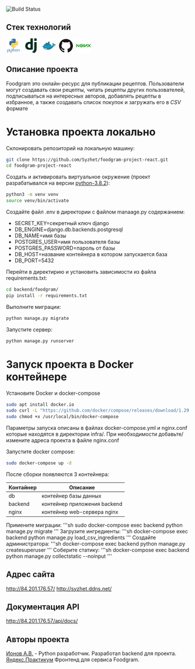 ![Build Status](https://github.com/Syzhet/foodgram-project-react/actions/workflows/foodgram.yml/badge.svg)

## Стек технологий 

<div>
  <img src="https://github.com/devicons/devicon/blob/master/icons/python/python-original-wordmark.svg" title="Python" alt="Python" width="40" height="40"/>&nbsp;
  <img src="https://github.com/devicons/devicon/blob/master/icons/django/django-plain.svg" title="Django" alt="Django" width="40" height="40"/>&nbsp;
  <img src="https://github.com/devicons/devicon/blob/master/icons/docker/docker-original.svg" title="Docker" alt="Docker" width="40" height="40"/>&nbsp;
  <img src="https://github.com/devicons/devicon/blob/master/icons/github/github-original.svg" title="GitHub" alt="GitHub" width="40" height="40"/>&nbsp;
  <img src="https://github.com/devicons/devicon/blob/master/icons/nginx/nginx-original.svg"  title="nginx" alt="nginx" width="40" height="40"/>&nbsp;
</div>

## Описание проекта
Foodgram это онлайн-ресурс для публикации рецептов.
Пользователи могут создавать свои рецепты, читать рецепты других пользователей, подписываться на интересных авторов, добавлять рецепты в избранное, а также создавать список покупок и загружать его в _CSV_ формате

# Установка проекта локально
Склонировать репозиторий на локальную машину:
```sh
git clone https://github.com/Syzhet/foodgram-project-react.git
cd foodgram-project-react
```
Cоздать и активировать виртуальное окружение (проект разрабатывался на версии [python-3.8.2](https://www.python.org/downloads/release/python-382/)):
```sh
python3 -m venv venv
source venv/bin/activate
```
Cоздайте файл .env в директории с файлом manaage.py содержанием:
- SECRET_KEY=секретный ключ django
- DB_ENGINE=django.db.backends.postgresql
- DB_NAME=имя базы
- POSTGRES_USER=имя пользователя базы
- POSTGRES_PASSWORD=пароль от базы
- DB_HOST=название контейнера в котором запускается база
- DB_PORT=5432

Перейти в директирию и установить зависимости из файла requirements.txt:
```sh
cd backend/foodgram/
pip install -r requirements.txt
```
Выполните миграции:
```sh
python manage.py migrate
```
Запустите сервер:
```sh
python manage.py runserver
```

# Запуск проекта в Docker контейнере
Установите Docker и docker-compose
```sh
sudo apt install docker.io 
sudo curl -L "https://github.com/docker/compose/releases/download/1.29.2/docker-compose-$(uname -s)-$(uname -m)" -o /usr/local/bin/docker-compose
sudo chmod +x /usr/local/bin/docker-compose
```
Параметры запуска описаны в файлах docker-compose.yml и nginx.conf которые находятся в директории infra/.
При необходимости добавьте/измените адреса проекта в файле nginx.conf

Запустите docker compose:
```sh
sudo docker-compose up -d
```

После сборки появляются 3 контейнера:

| Контайнер | Описание |
| ------ | ------ |
| db | контейнер базы данных |
| backend | контейнер приложения backend |
| nginx | контейнер web-сервера nginx |

Примените миграции:
'''sh
sudo docker-compose exec backend python manage.py migrate
'''
Загрузите ингредиенты:
'''sh
docker-compose exec backend python manage.py load_csv_ingredients
'''
Создайте администратора:
'''sh
docker-compose exec backend python manage.py createsuperuser
'''
Соберите статику:
'''sh
docker-compose exec backend python manage.py collectstatic --noinput
'''

## Адрес сайта 
http://84.201.176.57/
http://syzhet.ddns.net/

## Документация API
http://84.201.176.57/api/docs/

## Авторы проекта

[Ионов А.В.](https://github.com/Syzhet) - Python разработчик. Разработал backend для проекта.
[Яндекс.Практикум](https://practicum.yandex.ru/) Фронтенд для сервиса Foodgram.

